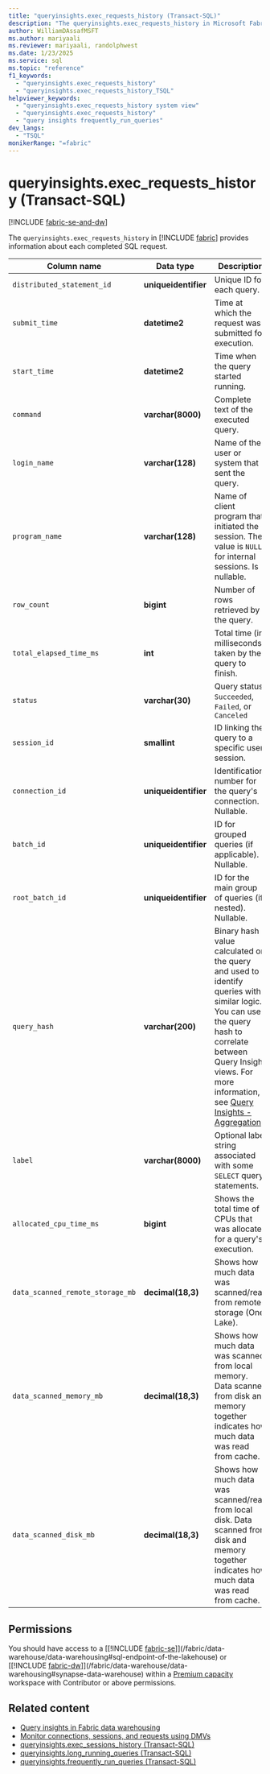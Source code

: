 ```yaml
---
title: "queryinsights.exec_requests_history (Transact-SQL)"
description: "The queryinsights.exec_requests_history in Microsoft Fabric provides information about each complete SQL request."
author: WilliamDAssafMSFT
ms.author: mariyaali
ms.reviewer: mariyaali, randolphwest
ms.date: 1/23/2025
ms.service: sql
ms.topic: "reference"
f1_keywords:
  - "queryinsights.exec_requests_history"
  - "queryinsights.exec_requests_history_TSQL"
helpviewer_keywords:
  - "queryinsights.exec_requests_history system view"
  - "queryinsights.exec_requests_history"
  - "query insights frequently_run_queries"
dev_langs:
  - "TSQL"
monikerRange: "=fabric"
---
```

# queryinsights.exec_requests_history (Transact-SQL)

[!INCLUDE [fabric-se-and-dw](../../includes/applies-to-version/fabric-se-and-dw.md)]

The `queryinsights.exec_requests_history` in [!INCLUDE [fabric](../../includes/fabric.md)] provides information about each completed SQL request.

| Column name | Data type | Description |
| --- | --- | --- |
| `distributed_statement_id` | **uniqueidentifier** | Unique ID for each query. |
| `submit_time` | **datetime2** | Time at which the request was submitted for execution. |
| `start_time` | **datetime2** | Time when the query started running. |
| `command` | **varchar(8000)** | Complete text of the executed query. |
| `login_name` | **varchar(128)** | Name of the user or system that sent the query. |
| `program_name` | **varchar(128)** | Name of client program that initiated the session. The value is `NULL` for internal sessions. Is nullable. |
| `row_count` | **bigint** | Number of rows retrieved by the query. |
| `total_elapsed_time_ms` | **int** | Total time (in milliseconds) taken by the query to finish. |
| `status` | **varchar(30)** | Query status: `Succeeded`, `Failed`, or `Canceled` |
| `session_id` | **smallint** | ID linking the query to a specific user session. |
| `connection_id` | **uniqueidentifier** | Identification number for the query's connection. Nullable. |
| `batch_id` | **uniqueidentifier** | ID for grouped queries (if applicable). Nullable. |
| `root_batch_id` | **uniqueidentifier** | ID for the main group of queries (if nested). Nullable. |
| `query_hash` | **varchar(200)** | Binary hash value calculated on the query and used to identify queries with similar logic. You can use the query hash to correlate between Query Insight views. For more information, see [Query Insights - Aggregation](/fabric/data-warehouse/query-insights#similar-queries). |
| `label` | **varchar(8000)** | Optional label string associated with some `SELECT` query statements. |
| `allocated_cpu_time_ms` | **bigint** | Shows the total time of CPUs that was allocated for a query's execution. |
| `data_scanned_remote_storage_mb` | **decimal(18,3)** | Shows how much data was scanned/read from remote storage (One Lake). |
| `data_scanned_memory_mb` | **decimal(18,3)** | Shows how much data was scanned from local memory. Data scanned from disk and memory together indicates how much data was read from cache. |
| `data_scanned_disk_mb` | **decimal(18,3)** | Shows how much data was scanned/read from local disk. Data scanned from disk and memory together indicates how much data was read from cache. |

## Permissions

You should have access to a [[!INCLUDE [fabric-se](../../includes/fabric-se.md)]](/fabric/data-warehouse/data-warehousing#sql-endpoint-of-the-lakehouse) or [[!INCLUDE [fabric-dw](../../includes/fabric-dw.md)]](/fabric/data-warehouse/data-warehousing#synapse-data-warehouse) within a [Premium capacity](/power-bi/enterprise/service-premium-what-is) workspace with Contributor or above permissions.

## Related content

- [Query insights in Fabric data warehousing](/fabric/data-warehouse/query-insights)
- [Monitor connections, sessions, and requests using DMVs](/fabric/data-warehouse/monitor-using-dmv)
- [queryinsights.exec_sessions_history (Transact-SQL)](queryinsights-exec-sessions-history-transact-sql.md)
- [queryinsights.long_running_queries (Transact-SQL)](queryinsights-long-running-queries-transact-sql.md)
- [queryinsights.frequently_run_queries (Transact-SQL)](queryinsights-frequently-run-queries-transact-sql.md)
